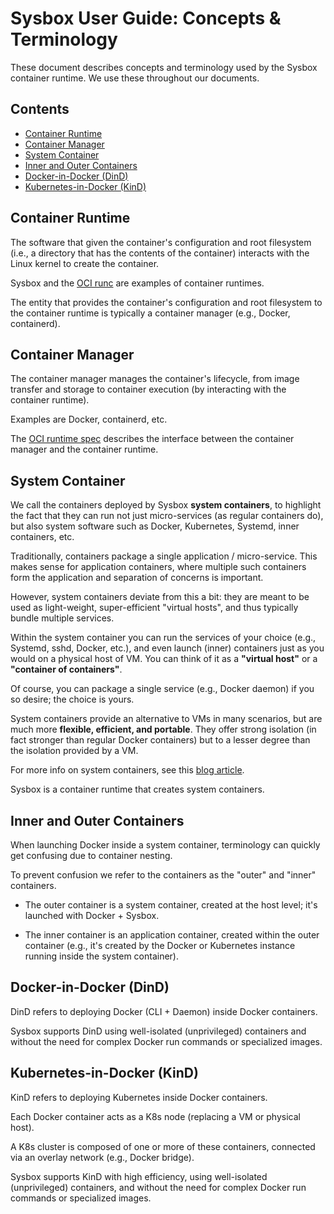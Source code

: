 # Sysbox User Guide: Concepts & Terminology

These document describes concepts and terminology used by the Sysbox container
runtime. We use these throughout our documents.

## Contents

-   [Container Runtime](#container-runtime)
-   [Container Manager](#container-manager)
-   [System Container](#system-container)
-   [Inner and Outer Containers](#inner-and-outer-containers)
-   [Docker-in-Docker (DinD)](#docker-in-docker-dind)
-   [Kubernetes-in-Docker (KinD)](#kubernetes-in-docker-kind)

## Container Runtime

The software that given the container's configuration and root filesystem
(i.e., a directory that has the contents of the container) interacts with the
Linux kernel to create the container.

Sysbox and the [OCI runc](https://github.com/opencontainers/runc) are examples
of container runtimes.

The entity that provides the container's configuration and root filesystem to
the container runtime is typically a container manager
(e.g., Docker, containerd).

## Container Manager

The container manager manages the container's lifecycle, from image transfer and
storage to container execution (by interacting with the container runtime).

Examples are Docker, containerd, etc.

The [OCI runtime spec](https://github.com/opencontainers/runtime-spec) describes
the interface between the container manager and the container
runtime.

## System Container

We call the containers deployed by Sysbox **system containers**, to highlight the
fact that they can run not just micro-services (as regular containers do), but
also system software such as Docker, Kubernetes, Systemd, inner containers, etc.

Traditionally, containers package a single application / micro-service. This
makes sense for application containers, where multiple such containers form the
application and separation of concerns is important.

However, system containers deviate from this a bit: they are meant to be used as
light-weight, super-efficient "virtual hosts", and thus typically bundle
multiple services.

Within the system container you can run the services of your choice (e.g.,
Systemd, sshd, Docker, etc.), and even launch (inner) containers just as you
would on a physical host of VM. You can think of it as a **"virtual host"** or a
**"container of containers"**.

Of course, you can package a single service (e.g., Docker daemon) if you so
desire; the choice is yours.

System containers provide an alternative to VMs in many scenarios, but are much more
**flexible, efficient, and portable**. They offer strong isolation (in fact stronger than
regular Docker containers) but to a lesser degree than the isolation provided by a VM.

For more info on system containers, see this [blog article](https://blog.nestybox.com/2019/09/13/system-containers.html).

Sysbox is a container runtime that creates system containers.

## Inner and Outer Containers

When launching Docker inside a system container, terminology can
quickly get confusing due to container nesting.

To prevent confusion we refer to the containers as the "outer" and
"inner" containers.

-   The outer container is a system container, created at the host
    level; it's launched with Docker + Sysbox.

-   The inner container is an application container, created within the outer
    container (e.g., it's created by the Docker or Kubernetes instance running
    inside the system container).

## Docker-in-Docker (DinD)

DinD refers to deploying Docker (CLI + Daemon) inside Docker containers.

Sysbox supports DinD using well-isolated (unprivileged) containers and without
the need for complex Docker run commands or specialized images.

## Kubernetes-in-Docker (KinD)

KinD refers to deploying Kubernetes inside Docker containers.

Each Docker container acts as a K8s node (replacing a VM or physical host).

A K8s cluster is composed of one or more of these containers, connected via an
overlay network (e.g., Docker bridge).

Sysbox supports KinD with high efficiency, using well-isolated (unprivileged)
containers, and without the need for complex Docker run commands or specialized
images.

